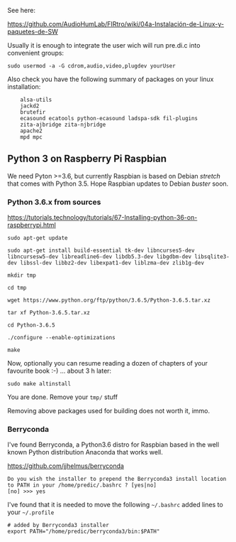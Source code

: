 See here: 

https://github.com/AudioHumLab/FIRtro/wiki/04a-Instalación-de-Linux-y-paquetes-de-SW

Usually it is enough to integrate the user wich will run pre.di.c into convenient groups:

    sudo usermod -a -G cdrom,audio,video,plugdev yourUser

Also check you have the following summary of packages on your linux installation:

```
    alsa-utils
    jackd2
    brutefir
    ecasound ecatools python-ecasound ladspa-sdk fil-plugins
    zita-ajbridge zita-njbridge
    apache2
    mpd mpc
```

## Python 3 on Raspberry Pi Raspbian

We need Pyton >=3.6, but currently Raspbian is based on Debian *stretch* that comes with Python 3.5. Hope Raspbian updates to Debian *buster* soon.

### Python 3.6.x from sources

https://tutorials.technology/tutorials/67-Installing-python-36-on-raspberrypi.html

    sudo apt-get update

    sudo apt-get install build-essential tk-dev libncurses5-dev libncursesw5-dev libreadline6-dev libdb5.3-dev libgdbm-dev libsqlite3-dev libssl-dev libbz2-dev libexpat1-dev liblzma-dev zlib1g-dev

    mkdir tmp

    cd tmp

    wget https://www.python.org/ftp/python/3.6.5/Python-3.6.5.tar.xz

    tar xf Python-3.6.5.tar.xz

    cd Python-3.6.5

    ./configure --enable-optimizations

    make

Now, optionally you can resume reading a dozen of chapters of your favourite book :-)
... about 3 h later:

    sudo make altinstall

You are done. Remove your `tmp/` stuff

Removing above packages used for building does not worth it, immo.

### Berryconda
I've found Berryconda, a Python3.6 distro for Raspbian based in the well known Python distribution Anaconda that works well.

https://github.com/jjhelmus/berryconda


    Do you wish the installer to prepend the Berryconda3 install location
    to PATH in your /home/predic/.bashrc ? [yes|no]
    [no] >>> yes

I've found that it is needed to move the following `~/.bashrc` added lines to your `~/.profile`

    # added by Berryconda3 installer
    export PATH="/home/predic/berryconda3/bin:$PATH"

